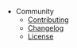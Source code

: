 * Community
    * [Contributing](https://github.com/ispong/flink-acorn/blob/main/CONTRIBUTING.md)
    * [Changelog](https://github.com/ispong/flink-acorn/blob/main/CHANGELOG.md)
    * [License](https://github.com/ispong/flink-acorn/blob/main/LICENSE)
    
